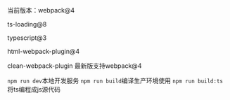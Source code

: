 当前版本：webpack@4

ts-loading@8

typescript@3

html-webpack-plugin@4

clean-webpack-plugin 最新版支持webpack@4

`npm run dev`本地开发服务
`npm run build`编译生产环境使用
`npm run build:ts`将ts编程成js源代码
